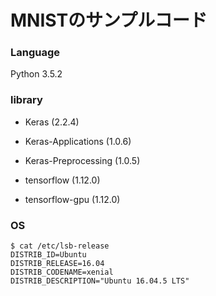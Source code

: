 # MNISTのサンプルコード

### Language
Python 3.5.2

### library
* Keras (2.2.4)
* Keras-Applications (1.0.6)
* Keras-Preprocessing (1.0.5)

* tensorflow (1.12.0)
* tensorflow-gpu (1.12.0)

### OS
```
$ cat /etc/lsb-release
DISTRIB_ID=Ubuntu
DISTRIB_RELEASE=16.04
DISTRIB_CODENAME=xenial
DISTRIB_DESCRIPTION="Ubuntu 16.04.5 LTS"
```
